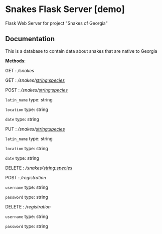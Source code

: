 # Snakes Flask Server [demo]
Flask Web Server for project "Snakes of Georgia"

## Documentation
This is a database to contain data about snakes that are native to Georgia

**Methods**:

GET : _/snakes_

GET : _/snakes/<string:species>_

POST : _/snakes/<string:species>_

`latin_name` type: string

`location` type: string

`date` type: string

PUT : _/snakes/<string:species>_

`latin_name` type: string

`location` type: string

`date` type: string

DELETE : _/snakes/<string:species>_

POST : _/registration_

`username` type: string

`password` type: string

DELETE : _/registration_

`username` type: string

`password` type: string
